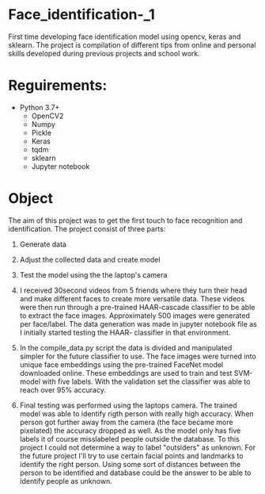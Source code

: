 # Face_identification-_1
First time developing face identification model using opencv, keras and sklearn. The project is compilation of different tips from online and personal skills developed during previous projects and school work. 

# Reguirements:
  - Python 3.7+
    - OpenCV2
    - Numpy
    - Pickle
    - Keras
    - tqdm
    - sklearn
    - Jupyter notebook

# Object
The aim of this project was to get the first touch to face recognition and identification. The project consist of three parts: 
  1) Generate data
  2) Adjust the collected data and create model
  3) Test the model using the the laptop's camera
 
1) I received 30second videos from 5 friends where they turn their head and make different faces to create more versatile data. These videos were then run through a pre-trained HAAR-cascade classifier to be able to extract the face images. Approximately 500 images were generated per face/label. The data generation was made in jupyter notebook file as I initially started testing the HAAR- classifier in that environment. 
2) In the compile_data.py script the data is divided and manipulated simpler for the future classifier to  use. The face images were turned into unique face embeddings using the pre-trained FaceNet model downloaded online. These embeddings are used to train and test SVM-model with five labels. With the validation set the classifier was able to reach over 95% accuracy.
3) Final testing was performed using the laptops camera. The trained model was able to identify rigth person with really high accuracy. When person got further away from the camera (the face became more pixelated) the accuracy dropped as well. As the model only has five labels it of course misslabeled people outside the database. To this project I could not determine a way to label "outsiders" as unknown. For the future project I'll try to use certain facial points and landmarks to identify the right person. Using some sort of distances between the person to be identified and database could be the answer to be able to identify people as unknown. 




  
    
